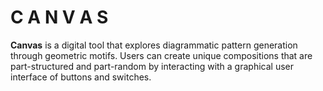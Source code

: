 # C A N V A S

**Canvas** is a digital tool that explores diagrammatic pattern generation through geometric motifs. 
Users can create unique compositions that are part-structured and part-random by interacting with a graphical user interface of buttons and switches.
